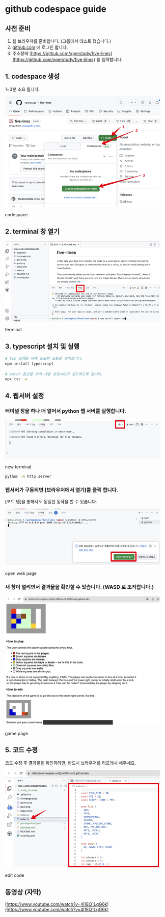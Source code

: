 # github codespace guide

## 사전 준비

1. 웹 브라우저를 준비합니다. (크롬에서 테스트 했습니다.)
2. [github.com](http://github.com) 에 로그인 합니다.
3. 주소창에 [https://github.com/xperstudy/five-lines](https://github.com/xperstudy/five-lines) 을 입력합니다.

## 1. codespace 생성

1~3분 소요 됩니다.

![codespace](1-create.png)

codespace

## 2. terminal 창 열기

![terminal](2-select-terminal-tab.png)

terminal

## 3. typescript 설치 및 실행

```bash
# tsc 실행을 위해 필요한 모듈을 설치합니다.
npm install typescript

# watch 옵션을 주어 내용 변경시마다 빌드하도록 합니다.
npx tsc -w
```

## 4. 웹서버 설정

### 터미널 창을 하나 더 열어서 python 웹 서버를 실행합니다.

![new terminal](3-new-terminal.png)

new terminal

```bash
python -m http.server
```

### 웹서버가 구동되면 [브라우저에서 열기]를 클릭 합니다.

[포트 탭]을 통해서도 동일한 동작을 할 수 있습니다.

![open web page](4-open-in-browser.png)

open web page

### 새 창이 열리면서 결과물을 확인할 수 있습니다. (WASD 로 조작합니다.)

![game page](5-preview.png)

game page

## 5. 코드 수정

코드 수정 후 결과물을 확인하려면, 반드시 브라우저를 리프레시 해주세요.

![edit code](6-select-source-file.png)

edit code

## 동영상 (자막)
[https://www.youtube.com/watch?v=4l18Q1LqG6k](https://www.youtube.com/watch?v=4l18Q1LqG6k)

